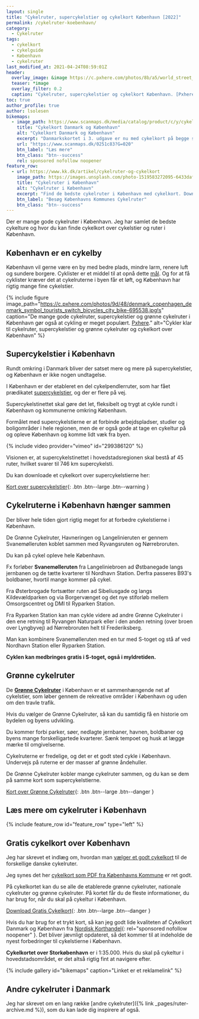 ```yaml
---
layout: single
title: "Cykelruter, supercykelstier og cykelkort København [2022]"
permalink: /cykelruter-koebenhavn/
category:
  - Cykelruter
tags:
  - cykelkort
  - cykelguide
  - København
  - cykelruter
last_modified_at: 2021-04-24T08:59:01Z
header:
  overlay_image: &image https://c.pxhere.com/photos/8b/a5/world_street_camera_city_woman_house_portugal_souls-241425.jpg!d
  teaser: *image
  overlay_filter: 0.2
  caption: "Cykelruter, supercykelstier og cykelkort København. [Pxhere](https://pxhere.com/da/photo/241425)."
toc: true
author_profile: true
author: lsolesen
bikemaps:
  - image_path: https://www.scanmaps.dk/media/catalog/product/c/y/cykelkort-500000-forside_03.jpg
    title: "Cykelkort Danmark og København"
    alt: "Cykelkort Danmark og København"
    excerpt: "Danmarkskortet i 3. udgave er nu med cykelkort på begge sider af kortet. Udover Danmarkskortet i målestok 1:500.000 får man også et cykelkort over Storkøbenhavn i målestok 1:35.000."
    url: "https://www.scanmaps.dk/0251c83?G=020"
    btn_label: "Læs mere"
    btn_class: "btn--success"
    rel: sponsored nofollow noopener
feature_row:
  - url: https://www.kk.dk/artikel/cykelruter-og-cykelkort
    image_path: https://images.unsplash.com/photo-1519583272095-6433daf26b6e?ixid=MnwxMjA3fDB8MHxwaG90by1wYWdlfHx8fGVufDB8fHx8&ixlib=rb-1.2.1&auto=format&fit=crop&w=400&q=5
    title: "Cykelruter i København"
    alt: "Cykelruter i København"
    excerpt: "Find de bedste cykelruter i København med cykelkort. Download et gratis cykelkort, hvor du se alle de etablerede grønne cykelruter, nationale cykelruter og grønne cykelmuligheder. Kortet er spækket med praktiske informationer til cyklister i København og kan foldes, så det kan være i lommen på cykelturen."
    btn_label: "Besøg Københavns Kommunes Cykelruter"
    btn_class: "btn--success"
---
```


Der er mange gode cykelruter i København. Jeg har samlet de bedste cykelture og hvor du kan finde cykelkort over cykelstier og ruter i København.

## København er en cykelby

København vil gerne være en by med bedre plads, mindre larm, renere luft og sundere borgere. Cyklister er et middel til at opnå dette [mål](https://byudvikling.kk.dk/artikel/verdens-bedste-cykelby). Og for at få cyklister kræver det at cykelruterne i byen får et løft, og København har rigtig mange fine cykelstier.

{% include figure image_path="https://c.pxhere.com/photos/9d/48/denmark_copenhagen_denmark_symbol_tourists_switch_bicycles_city_bike-695538.jpg!s" caption="De mange gode cykelruter, supercykelstier og grønne cykelruter i København gør også at cykling er meget populært. [Pxhere](https://pxhere.com/da/photo/695538)." alt="Cykler klar til cykelruter, supercykelstier og grønne cykelruter og cykelkort over København" %}

## Supercykelstier i København

Rundt omkring i Danmark bliver der satset mere og mere på supercykelstier, og København er ikke nogen undtagelse.

I København er der etableret en del cykelpendlerruter, som har fået prædikatet [supercykelstier](https://supercykelstier.dk/), og der er flere på vej.

Supercykelstinettet skal gøre det let, fleksibelt og trygt at cykle rundt i København og kommunerne omkring København.

Formålet med supercykelstierne er at forbinde arbejdspladser, studier og boligområder i hele regionen, men de er også gode at tage en cykeltur på og opleve København og komme lidt væk fra byen.

{% include video provider="vimeo" id="299386120" %}

Visionen er, at supercykelstinettet i hovedstadsregionen
skal bestå af 45 ruter, hvilket svarer til 746 km supercykelsti.

Du kan downloade et cykelkort over supercykelstierne her:

[Kort over supercykelstier](https://supercykelstier.dk/kort-over-supercykelstier/){: .btn .btn--large .btn--warning }

## Cykelruterne i København hænger sammen

Der bliver hele tiden gjort rigtig meget for at forbedre cykelstierne i København.

De Grønne Cykelruter, Havneringen og Langelinieruten er gennem Svanemølleruten koblet sammen med Ryvangsruten og Nørrebroruten.

Du kan på cykel opleve hele København.

Fx forløber **Svanemølleruten** fra Langeliniebroen ad Østbanegade langs jernbanen og de tætte kvarterer
til Nordhavn Station. Derfra passeres B93's boldbaner, hvortil mange kommer på cykel.

Fra Østerbrogade fortsætter ruten ad Sibeliusgade og
langs Kildevældparken og via Borgervænget og det nye
stiforløb mellem Omsorgscentret og DMI til Ryparken
Station.

Fra Ryparken Station kan man cykle videre ad andre
Grønne Cykelruter i den ene retning til Ryvangen Naturpark eller i den anden retning (over broen over Lyngbyvej) ad Nørrebroruten helt til Frederiksberg.

Man kan kombinere Svanemølleruten med en tur med
S-toget og stå af ved Nordhavn Station eller Ryparken
Station.

**Cyklen kan medbringes gratis i S-toget, også i
myldretiden.**

## Grønne cykelruter

De **[Grønne Cykelruter](https://www.kk.dk/groennecykelruter)** i København er et sammenhængende net af cykelstier, som løber gennem de rekreative områder i København og uden om den travle trafik.

Hvis du vælger de Grønne Cykelruter, så kan du samtidig få en historie om bydelen og byens udvikling.

Du kommer forbi parker, søer, nedlagte jernbaner, havnen, boldbaner og byens mange forskelligartede kvarterer. Sænk tempoet og husk at lægge mærke til omgivelserne.

Cykelruterne er fredelige, og det er et godt sted cykle i København. Undervejs på ruterne er der masser af grønne åndehuller.

De Grønne Cykelruter kobler mange cykelruter sammen, og du kan se dem på samme kort som supercykelstierne.

[Kort over Grønne Cykelruter](https://kk.sites.itera.dk/apps/kk_pub2/pdf/1846_d6f1da8e8514.pdf){: .btn .btn--large .btn--danger }

## Læs mere om cykelruter i København

{% include feature_row id="feature_row" type="left" %}

## Gratis cykelkort over København

Jeg har skrevet et indlæg om, hvordan man [vælger et godt cykelkort](/cykelkort/) til de forskellige danske cykelruter.

Jeg synes det her [cykelkort som PDF fra Københavns Kommune](https://kk.sites.itera.dk/apps/kk_pub2/pdf/1846_d6f1da8e8514.pdf) er ret godt.

På cykelkortet kan du se alle de etablerede grønne cykelruter, nationale cykelruter og grønne cykelruter. På kortet får du de fleste informationer, du har brug for, når du skal på cykeltur i København.

[Download Gratis Cykelkort](https://kk.sites.itera.dk/apps/kk_pub2/pdf/1846_d6f1da8e8514.pdf){: .btn .btn--large .btn--danger }

Hvis du har brug for et trykt kort, så kan jeg godt lide kvaliteten af Cykelkort Danmark og København fra [Nordisk Korthandel](https://www.scanmaps.dk/0251c83?G=020){: rel="sponsored nofollow noopener" }. Det bliver jævnligt opdateret, så det kommer til at indeholde de nyest forbedringer til cykelstierne i København.

**Cykelkortet over Storkøbenhavn** er i 1:35.000. Hvis du skal på cykeltur i hovedstadsområdet, er det altså rigtig fint at navigere efter.

{% include gallery id="bikemaps" caption="Linket er et reklamelink" %}

## Andre cykelruter i Danmark

Jeg har skrevet om en lang række [andre cykelruter]({% link _pages/ruter-archive.md %}), som du kan lade dig inspirere af også.
